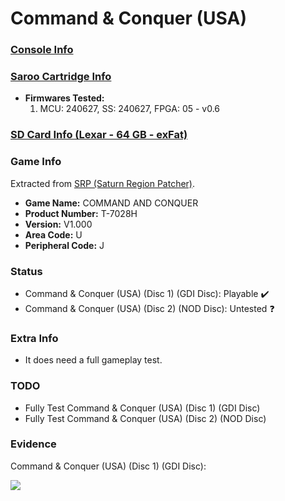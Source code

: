 # Command & Conquer (USA)

### [Console Info](../../../../../Info/Consoles/VA13/README.md)

### [Saroo Cartridge Info](../../../../../Info/Cartridges/RetroGameParadiseStore/1.32F/README.md)

- <b>Firmwares Tested:</b>
  1. MCU: 240627, SS: 240627, FPGA: 05 - v0.6

### [SD Card Info (Lexar - 64 GB - exFat)](../../../../../Info/SdCards/Lexar/64GB/exfat/README.md)

### Game Info

Extracted from [SRP (Saturn Region Patcher)](https://segaxtreme.net/resources/saturn-region-patcher.81/download).

- <b>Game Name:</b> COMMAND AND CONQUER
- <b>Product Number:</b> T-7028H
- <b>Version:</b> V1.000
- <b>Area Code:</b> U
- <b>Peripheral Code:</b> J

### Status

- Command & Conquer (USA) (Disc 1) (GDI Disc): Playable :heavy_check_mark:
- Command & Conquer (USA) (Disc 2) (NOD Disc): Untested :question:

### Extra Info

- It does need a full gameplay test.

### TODO

- Fully Test Command & Conquer (USA) (Disc 1) (GDI Disc)
- Fully Test Command & Conquer (USA) (Disc 2) (NOD Disc)

### Evidence

Command & Conquer (USA) (Disc 1) (GDI Disc):

[![](https://img.youtube.com/vi/NGPEsc2oIic/0.jpg)](https://www.youtube.com/watch?v=NGPEsc2oIic)
